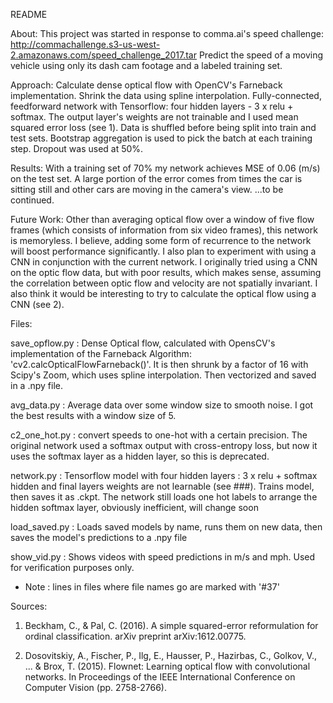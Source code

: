 README

About:
  This project was started in response to comma.ai's speed challenge:
  http://commachallenge.s3-us-west-2.amazonaws.com/speed_challenge_2017.tar
  Predict the speed of a moving vehicle using only its dash cam footage and
  a labeled training set.

Approach:
  Calculate dense optical flow with OpenCV's Farneback implementation.
  Shrink the data using spline interpolation.
  Fully-connected, feedforward network with Tensorflow: four hidden layers -
  3 x relu + softmax. The output layer's weights are not trainable and I used
  mean squared error loss (see 1). Data is shuffled before being split into
  train and test sets. Bootstrap aggregation is used to pick the batch at each
  training step. Dropout was used at 50%.

Results:
  With a training set of 70% my network achieves MSE of 0.06 (m/s) on the test
  set. A large portion of the error comes from times the car is sitting still
  and other cars are moving in the camera's view.
  ...to be continued.

Future Work:
  Other than averaging optical flow over a window of five flow frames
  (which consists of information from six video frames), this network is memoryless.
  I believe, adding some form of recurrence to the network will boost performance
  significantly. I also plan to experiment with using a CNN in conjunction with
  the current network. I originally tried using a CNN on the optic flow data,
  but with poor results, which makes sense, assuming the correlation between
  optic flow and velocity are not spatially invariant. I also think it would be
  interesting to try to calculate the optical flow using a CNN (see 2).

Files:

save_opflow.py : Dense Optical flow, calculated with OpensCV's implementation
                of the Farneback Algorithm: 'cv2.calcOpticalFlowFarneback()'.
                It is then shrunk by a factor of 16 with Scipy's Zoom, which uses
                spline interpolation. Then vectorized and saved in a .npy file.

avg_data.py : Average data over some window size to smooth noise. I got the best
            results with a window size of 5.

c2_one_hot.py : convert speeds to one-hot with a certain precision. The original
              network used a softmax output with cross-entropy loss, but now
              it uses the softmax layer as a hidden layer, so this is deprecated.

network.py : Tensorflow model with four hidden layers : 3 x relu + softmax
            hidden and final layers weights are not learnable (see ###).
            Trains model, then saves it as .ckpt. The network still loads one hot
            labels to arrange the hidden softmax layer, obviously inefficient,
            will change soon

load_saved.py : Loads saved models by name, runs them on new data, then saves
                the model's predictions to a .npy file

show_vid.py : Shows videos with speed predictions in m/s and mph.
              Used for verification purposes only.

* Note : lines in files where file names go are marked with '#37'


Sources:

1) Beckham, C., & Pal, C. (2016). A simple squared-error reformulation for
  ordinal classification. arXiv preprint arXiv:1612.00775.

2) Dosovitskiy, A., Fischer, P., Ilg, E., Hausser, P., Hazirbas, C., Golkov, V.,
  ... & Brox, T. (2015). Flownet: Learning optical flow with convolutional networks.
  In Proceedings of the IEEE International Conference on Computer Vision (pp. 2758-2766).
